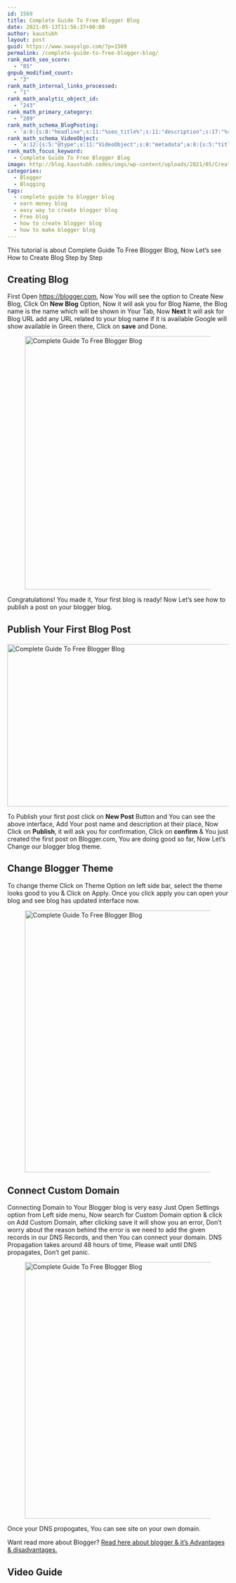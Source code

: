 ```yaml
---
id: 1569
title: Complete Guide To Free Blogger Blog
date: 2021-05-13T11:56:37+00:00
author: kaustubh
layout: post
guid: https://www.swayalgo.com/?p=1569
permalink: /complete-guide-to-free-blogger-blog/
rank_math_seo_score:
  - "85"
gnpub_modified_count:
  - "3"
rank_math_internal_links_processed:
  - "1"
rank_math_analytic_object_id:
  - "243"
rank_math_primary_category:
  - "209"
rank_math_schema_BlogPosting:
  - 'a:8:{s:8:"headline";s:11:"%seo_title%";s:11:"description";s:17:"%seo_description%";s:13:"datePublished";s:20:"%date(Y-m-dTH:i:sP)%";s:12:"dateModified";s:24:"%modified(Y-m-dTH:i:sP)%";s:5:"image";a:2:{s:5:"@type";s:11:"ImageObject";s:3:"url";s:16:"%post_thumbnail%";}s:6:"author";a:2:{s:5:"@type";s:6:"Person";s:4:"name";s:6:"%name%";}s:5:"@type";s:11:"BlogPosting";s:8:"metadata";a:3:{s:5:"title";s:7:"Article";s:4:"type";s:8:"template";s:9:"isPrimary";b:1;}}'
rank_math_schema_VideoObject:
  - 'a:12:{s:5:"@type";s:11:"VideoObject";s:8:"metadata";a:8:{s:5:"title";s:5:"Video";s:4:"type";s:8:"template";s:9:"shortcode";s:15:"s-609d1df5dc2f0";s:9:"isPrimary";b:0;s:23:"reviewLocationShortcode";s:24:"[rank_math_rich_snippet]";s:8:"category";s:12:"%categories%";s:4:"tags";s:6:"%tags%";s:15:"isAutoGenerated";b:1;}s:4:"name";s:11:"%seo_title%";s:11:"description";s:17:"%seo_description%";s:10:"uploadDate";s:10:"2021-05-13";s:12:"thumbnailUrl";s:16:"%post_thumbnail%";s:8:"embedUrl";s:41:"https://www.youtube.com/embed/WZH-96CX3rY";s:10:"contentUrl";s:0:"";s:8:"duration";s:7:"PT2M39S";s:5:"width";s:4:"1280";s:6:"height";s:3:"720";s:16:"isFamilyFriendly";b:1;}'
rank_math_focus_keyword:
  - Complete Guide To Free Blogger Blog
image: http://blog.kaustubh.codes/imgs/wp-content/uploads/2021/05/Creating-Blogger-blog-1200x675.png
categories:
  - Blogger
  - Blogging
tags:
  - complete guide to blogger blog
  - earn money blog
  - easy way to create blogger blog
  - Free blog
  - how to create blogger blog
  - how to make blogger blog
---
```

 

This tutorial is about Complete Guide To Free Blogger Blog, Now Let&#8217;s see How to Create Blog Step by Step

## Creating Blog

First Open <a aria-label=" (opens in a new tab)" href="https://blogger.com" target="_blank" rel="noreferrer noopener" class="rank-math-link">https://blogger.com</a>, Now You will see the option to Create New Blog, Click On **New Blog** Option, Now it will ask you for Blog Name, the Blog name is the name which will be shown in Your Tab, Now **Next** It will ask for Blog URL add any URL related to your blog name if it is available Google will show available in Green there, Click on **save** and Done.<figure class="wp-block-image size-large">

<img loading="lazy" width="1024" height="576" src="http://blog.kaustubh.codes/imgs/wp-content/uploads/2021/05/Copy-of-Creating-Blogger-blog-1-1024x576.gif" alt="Complete Guide To Free Blogger Blog" class="wp-image-1572" srcset="https://blog.kaustubh.codes/wp-content/uploads/2021/05/Copy-of-Creating-Blogger-blog-1-1024x576.gif 1024w, https://blog.kaustubh.codes/wp-content/uploads/2021/05/Copy-of-Creating-Blogger-blog-1-300x169.gif 300w, https://blog.kaustubh.codes/wp-content/uploads/2021/05/Copy-of-Creating-Blogger-blog-1-768x432.gif 768w, https://blog.kaustubh.codes/wp-content/uploads/2021/05/Copy-of-Creating-Blogger-blog-1-1200x675.gif 1200w" sizes="(max-width: 1024px) 100vw, 1024px" /> </figure> 

Congratulations! You made it, Your first blog is ready! Now Let&#8217;s see how to publish a post on your blogger blog.

## Publish Your First Blog Post<figure class="wp-block-image size-large">

<img loading="lazy" width="1024" height="369" src="http://blog.kaustubh.codes/imgs/wp-content/uploads/2021/05/image-3-1024x369.png" alt="Complete Guide To Free Blogger Blog" class="wp-image-1573" srcset="https://blog.kaustubh.codes/wp-content/uploads/2021/05/image-3-1024x369.png 1024w, https://blog.kaustubh.codes/wp-content/uploads/2021/05/image-3-300x108.png 300w, https://blog.kaustubh.codes/wp-content/uploads/2021/05/image-3-768x276.png 768w, https://blog.kaustubh.codes/wp-content/uploads/2021/05/image-3-1536x553.png 1536w, https://blog.kaustubh.codes/wp-content/uploads/2021/05/image-3-1200x432.png 1200w, https://blog.kaustubh.codes/wp-content/uploads/2021/05/image-3.png 1706w" sizes="(max-width: 1024px) 100vw, 1024px" /> </figure> 

To Publish your first post click on **New Post** Button and You can see the above interface, Add Your post name and description at their place, Now Click on **Publish**, it will ask you for confirmation, Click on **confirm** & You just created the first post on Blogger.com, You are doing good so far, Now Let&#8217;s Change our blogger blog theme.

## Change Blogger Theme

To change theme Click on Theme Option on left side bar, select the theme looks good to you & Click on Apply. Once you click apply you can open your blog and see blog has updated interface now.<figure class="wp-block-image size-large">

<img loading="lazy" width="1024" height="595" src="http://blog.kaustubh.codes/imgs/wp-content/uploads/2021/05/image-4-1024x595.png" alt="Complete Guide To Free Blogger Blog" class="wp-image-1574" srcset="https://blog.kaustubh.codes/wp-content/uploads/2021/05/image-4-1024x595.png 1024w, https://blog.kaustubh.codes/wp-content/uploads/2021/05/image-4-300x174.png 300w, https://blog.kaustubh.codes/wp-content/uploads/2021/05/image-4-768x446.png 768w, https://blog.kaustubh.codes/wp-content/uploads/2021/05/image-4-1200x697.png 1200w, https://blog.kaustubh.codes/wp-content/uploads/2021/05/image-4.png 1307w" sizes="(max-width: 1024px) 100vw, 1024px" /> </figure> 

## Connect Custom Domain

Connecting Domain to Your Blogger blog is very easy Just Open Settings option from Left side menu, Now search for Custom Domain option & click on Add Custom Domain, after clicking save it will show you an error, Don&#8217;t worry about the reason behind the error is we need to add the given records in our DNS Records, and then You can connect your domain. DNS Propagation takes around 48 hours of time, Please wait until DNS propagates, Don&#8217;t get panic.<figure class="wp-block-image size-large">

<img loading="lazy" width="1024" height="583" src="http://blog.kaustubh.codes/imgs/wp-content/uploads/2021/05/image-5-1024x583.png" alt="Complete Guide To Free Blogger Blog" class="wp-image-1576" srcset="https://blog.kaustubh.codes/wp-content/uploads/2021/05/image-5-1024x583.png 1024w, https://blog.kaustubh.codes/wp-content/uploads/2021/05/image-5-300x171.png 300w, https://blog.kaustubh.codes/wp-content/uploads/2021/05/image-5-768x438.png 768w, https://blog.kaustubh.codes/wp-content/uploads/2021/05/image-5.png 1067w" sizes="(max-width: 1024px) 100vw, 1024px" /> </figure> 

Once your DNS propogates, You can see site on your own domain.

Want read more about Blogger? <a aria-label="Read here about blogger & it's Advantages & disadvantages.  (opens in a new tab)" href="https://www.swayalgo.com/how-to-make-completely-free-blog/#Blogger" target="_blank" rel="noreferrer noopener" class="rank-math-link">Read here about blogger & it&#8217;s Advantages & disadvantages. </a>

## Video Guide<figure class="wp-block-embed is-type-video is-provider-youtube wp-block-embed-youtube wp-embed-aspect-16-9 wp-has-aspect-ratio">

<div class="wp-block-embed__wrapper">
</div></figure>